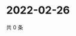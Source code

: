 # 2022-02-26

共 0 条

<!-- BEGIN WEIBO -->
<!-- 最后更新时间 Sat Feb 26 2022 07:14:43 GMT+0800 (China Standard Time) -->

<!-- END WEIBO -->
